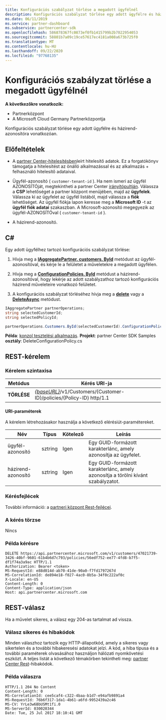 ```yaml
---
title: Konfigurációs szabályzat törlése a megadott ügyfélnél
description: Konfigurációs szabályzat törlése egy adott ügyfélre és házirend-azonosítóra vonatkozóan.
ms.date: 06/11/2019
ms.service: partner-dashboard
ms.subservice: partnercenter-sdk
ms.openlocfilehash: 586878367fc0873ef0fb1415799b2b7022954053
ms.sourcegitcommit: 58801b7a09c19ce57617ec4181a008a673b725f0
ms.translationtype: MT
ms.contentlocale: hu-HU
ms.lasthandoff: 09/22/2020
ms.locfileid: "97768135"
---
```

# <a name="delete-a-configuration-policy-for-the-specified-customer"></a>Konfigurációs szabályzat törlése a megadott ügyfélnél

**A következőkre vonatkozik:**

- Partnerközpont
- A Microsoft Cloud Germany Partnerközpontja

Konfigurációs szabályzat törlése egy adott ügyfélre és házirend-azonosítóra vonatkozóan.

## <a name="prerequisites"></a>Előfeltételek

- A [partner Center-hitelesítésben](partner-center-authentication.md)leírt hitelesítő adatok. Ez a forgatókönyv támogatja a hitelesítést az önálló alkalmazással és az alkalmazás + felhasználó hitelesítő adataival.

- Ügyfél-azonosító ( `customer-tenant-id` ). Ha nem ismeri az ügyfél AZONOSÍTÓját, megtekintheti a partner Center [irányítópultján](https://partner.microsoft.com/dashboard). Válassza a **CSP** lehetőséget a partner központ menüjében, majd az **ügyfelek**. Válassza ki az ügyfelet az ügyfél listából, majd válassza a **fiók** lehetőséget. Az ügyfél fiókja lapon keresse meg a **Microsoft ID** -t az **ügyfél fiók adatai** szakaszban. A Microsoft-azonosító megegyezik az ügyfél-AZONOSÍTÓval ( `customer-tenant-id` ).

- A házirend-azonosító.

## <a name="c"></a>C\#

Egy adott ügyfélhez tartozó konfigurációs szabályzat törlése:

1. Hívja meg a [**IAggregatePartner. customers. ById**](/dotnet/api/microsoft.store.partnercenter.customers.icustomercollection.byid) metódust az ügyfél-azonosítóval, és kérje le a felületet a műveletekre a megadott ügyfélen.

2. Hívja meg a [**ConfigurationPolicies. ById**](/dotnet/api/microsoft.store.partnercenter.devicesdeployment.iconfigurationpolicycollection.byid) metódust a házirend-azonosítóval, hogy lekérje az adott szabályzathoz tartozó konfigurációs házirend műveleteire vonatkozó felületet.

3. A konfigurációs szabályzat törléséhez hívja meg a [**delete**](/dotnet/api/microsoft.store.partnercenter.devicesdeployment.iconfigurationpolicy.delete) vagy a [**DeleteAsync**](/dotnet/api/microsoft.store.partnercenter.devicesdeployment.iconfigurationpolicy.deleteasync) metódust.

``` csharp
IAggregatePartner partnerOperations;
string selectedCustomerId;
string selectedPolicyId;

partnerOperations.Customers.ById(selectedCustomerId).ConfigurationPolicies.ById(selectedPolicyId).Delete();
```

**Példa**: [konzol tesztelési alkalmazás](console-test-app.md). **Projekt**: partner Center SDK Samples **osztály**: DeleteConfigurationPolicy.cs

## <a name="rest-request"></a>REST-kérelem

### <a name="request-syntax"></a>Kérelem szintaxisa

| Metódus     | Kérés URI-ja                                                                                          |
|------------|------------------------------------------------------------------------------------------------------|
| **TÖRLÉSE** | [*{baseURL}*](partner-center-rest-urls.md)/v1/Customers/{Customer-ID}/policies/{Policy-ID} http/1.1 |

#### <a name="uri-parameters"></a>URI-paraméterek

A kérelem létrehozásakor használja a következő elérésiút-paramétereket.

| Név        | Típus   | Kötelező | Leírás                                                   |
|-------------|--------|----------|---------------------------------------------------------------|
| ügyfél-azonosító | sztring | Igen      | Egy GUID-formázott karakterlánc, amely azonosítja az ügyfelet.         |
| házirend-azonosító   | sztring | Igen      | Egy GUID-formázott karakterlánc, amely azonosítja a törölni kívánt szabályzatot. |

### <a name="request-headers"></a>Kérésfejlécek

További információ: a [partneri központ Rest-fejlécei](headers.md).

### <a name="request-body"></a>A kérés törzse

Nincs

### <a name="request-example"></a>Példa kérésre

```http
DELETE https://api.partnercenter.microsoft.com/v1/customers/47021739-3426-40bf-9601-61b4b6d7c793/policies/56edf752-ee77-4fd8-b7f5-df1f74a3a9ac HTTP/1.1
Authorization: Bearer <token>
MS-RequestId: e88d014d-ab70-41de-90a0-f7fd1797267d
MS-CorrelationId: de894e18-f027-4ac0-8b5a-34f0c222af0c
X-Locale: en-US
Content-Length: 0
Content-Type: application/json
Host: api.partnercenter.microsoft.com
```

## <a name="rest-response"></a>REST-válasz

Ha a művelet sikeres, a válasz egy 204-as tartalmat ad vissza.

### <a name="response-success-and-error-codes"></a>Válasz sikeres és hibakódok

Minden válaszhoz tartozik egy HTTP-állapotkód, amely a sikeres vagy sikertelen és a további hibakeresési adatokat jelzi. A kód, a hiba típusa és a további paraméterek olvasásához használjon hálózati nyomkövetési eszközt. A teljes listát a következő témakörben tekintheti meg: [partner Center Rest](error-codes.md)-hibakódok.

### <a name="response-example"></a>Példa válaszra

```http
HTTP/1.1 204 No Content
Content-Length: 0
MS-CorrelationId: cee5caf4-c322-4baa-b1d7-e94afb9891a4
MS-RequestId: 76b6f317-1da1-4b61-a6fd-9952439a2c46
MS-CV: YrLe3w6BbUSMt1fi.0
MS-ServerId: 030020344
Date: Tue, 25 Jul 2017 18:10:41 GMT
```
